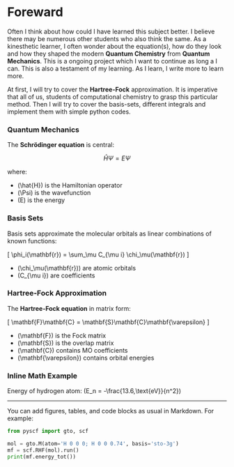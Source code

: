 <!-- ---
title: "Introduction to Computational Chemistry"
--- -->

# Foreward

Often I think about how could I have learned this subject better. I believe there may be numerous other students who also think the same. As a kinesthetic learner, I often wonder about the equation(s), how do they look and how they shaped the modern **Quantum Chemistry** from **Quantum Mechanics**. This is a ongoing project which I want to continue as long a I can. This is also a testament of my learning. As I learn, I write more to learn more. 

At first, I will try to cover the **Hartree-Fock** approximation. It is imperative that all of us, students of computational chemistry to grasp this particular method. Then I will try to cover the basis-sets, different integrals and implement them with simple python codes.

### Quantum Mechanics

The **Schrödinger equation** is central:

$$
\hat{H} \Psi = E \Psi
$$

where:  
- \(\hat{H}\) is the Hamiltonian operator  
- \(\Psi\) is the wavefunction  
- \(E\) is the energy

### Basis Sets

Basis sets approximate the molecular orbitals as linear combinations of known functions:

\[
\phi_i(\mathbf{r}) = \sum_\mu C_{\mu i} \chi_\mu(\mathbf{r})
\]

- \(\chi_\mu(\mathbf{r})\) are atomic orbitals  
- \(C_{\mu i}\) are coefficients

### Hartree-Fock Approximation

The **Hartree-Fock equation** in matrix form:

\[
\mathbf{F}\mathbf{C} = \mathbf{S}\mathbf{C}\mathbf{\varepsilon}
\]

- \(\mathbf{F}\) is the Fock matrix  
- \(\mathbf{S}\) is the overlap matrix  
- \(\mathbf{C}\) contains MO coefficients  
- \(\mathbf{\varepsilon}\) contains orbital energies

### Inline Math Example

Energy of hydrogen atom: \(E_n = -\frac{13.6\,\text{eV}}{n^2}\)

---

You can add figures, tables, and code blocks as usual in Markdown. For example:

```python
from pyscf import gto, scf

mol = gto.M(atom='H 0 0 0; H 0 0 0.74', basis='sto-3g')
mf = scf.RHF(mol).run()
print(mf.energy_tot())

